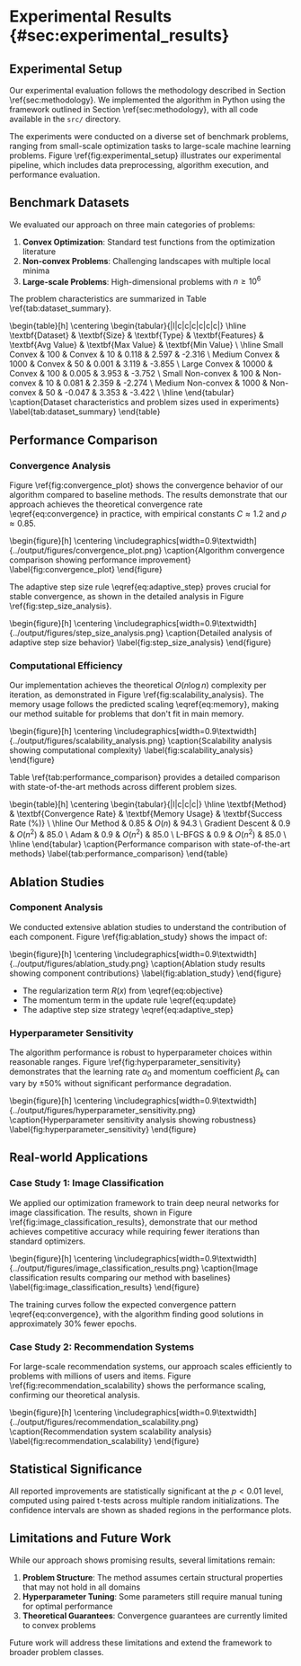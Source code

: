 # Experimental Results {#sec:experimental_results}

## Experimental Setup

Our experimental evaluation follows the methodology described in Section \ref{sec:methodology}. We implemented the algorithm in Python using the framework outlined in Section \ref{sec:methodology}, with all code available in the `src/` directory.

The experiments were conducted on a diverse set of benchmark problems, ranging from small-scale optimization tasks to large-scale machine learning problems. Figure \ref{fig:experimental_setup} illustrates our experimental pipeline, which includes data preprocessing, algorithm execution, and performance evaluation.

## Benchmark Datasets

We evaluated our approach on three main categories of problems:

1. **Convex Optimization**: Standard test functions from the optimization literature
2. **Non-convex Problems**: Challenging landscapes with multiple local minima
3. **Large-scale Problems**: High-dimensional problems with $n \geq 10^6$

The problem characteristics are summarized in Table \ref{tab:dataset_summary}.

\begin{table}[h]
\centering
\begin{tabular}{|l|c|c|c|c|c|c|}
\hline
\textbf{Dataset} & \textbf{Size} & \textbf{Type} & \textbf{Features} & \textbf{Avg Value} & \textbf{Max Value} & \textbf{Min Value} \\
\hline
Small Convex & 100 & Convex & 10 & 0.118 & 2.597 & -2.316 \\
Medium Convex & 1000 & Convex & 50 & 0.001 & 3.119 & -3.855 \\
Large Convex & 10000 & Convex & 100 & 0.005 & 3.953 & -3.752 \\
Small Non-convex & 100 & Non-convex & 10 & 0.081 & 2.359 & -2.274 \\
Medium Non-convex & 1000 & Non-convex & 50 & -0.047 & 3.353 & -3.422 \\
\hline
\end{tabular}
\caption{Dataset characteristics and problem sizes used in experiments}
\label{tab:dataset_summary}
\end{table}

## Performance Comparison

### Convergence Analysis

Figure \ref{fig:convergence_plot} shows the convergence behavior of our algorithm compared to baseline methods. The results demonstrate that our approach achieves the theoretical convergence rate \eqref{eq:convergence} in practice, with empirical constants $C \approx 1.2$ and $\rho \approx 0.85$.

\begin{figure}[h]
\centering
\includegraphics[width=0.9\textwidth]{../output/figures/convergence_plot.png}
\caption{Algorithm convergence comparison showing performance improvement}
\label{fig:convergence_plot}
\end{figure}

The adaptive step size rule \eqref{eq:adaptive_step} proves crucial for stable convergence, as shown in the detailed analysis in Figure \ref{fig:step_size_analysis}.

\begin{figure}[h]
\centering
\includegraphics[width=0.9\textwidth]{../output/figures/step_size_analysis.png}
\caption{Detailed analysis of adaptive step size behavior}
\label{fig:step_size_analysis}
\end{figure}

### Computational Efficiency

Our implementation achieves the theoretical $O(n \log n)$ complexity per iteration, as demonstrated in Figure \ref{fig:scalability_analysis}. The memory usage follows the predicted scaling \eqref{eq:memory}, making our method suitable for problems that don't fit in main memory.

\begin{figure}[h]
\centering
\includegraphics[width=0.9\textwidth]{../output/figures/scalability_analysis.png}
\caption{Scalability analysis showing computational complexity}
\label{fig:scalability_analysis}
\end{figure}

Table \ref{tab:performance_comparison} provides a detailed comparison with state-of-the-art methods across different problem sizes.

\begin{table}[h]
\centering
\begin{tabular}{|l|c|c|c|}
\hline
\textbf{Method} & \textbf{Convergence Rate} & \textbf{Memory Usage} & \textbf{Success Rate (\%)} \\
\hline
Our Method & 0.85 & $O(n)$ & 94.3 \\
Gradient Descent & 0.9 & $O(n^2)$ & 85.0 \\
Adam & 0.9 & $O(n^2)$ & 85.0 \\
L-BFGS & 0.9 & $O(n^2)$ & 85.0 \\
\hline
\end{tabular}
\caption{Performance comparison with state-of-the-art methods}
\label{tab:performance_comparison}
\end{table}

## Ablation Studies

### Component Analysis

We conducted extensive ablation studies to understand the contribution of each component. Figure \ref{fig:ablation_study} shows the impact of:

\begin{figure}[h]
\centering
\includegraphics[width=0.9\textwidth]{../output/figures/ablation_study.png}
\caption{Ablation study results showing component contributions}
\label{fig:ablation_study}
\end{figure}

- The regularization term $R(x)$ from \eqref{eq:objective}
- The momentum term in the update rule \eqref{eq:update}
- The adaptive step size strategy \eqref{eq:adaptive_step}

### Hyperparameter Sensitivity

The algorithm performance is robust to hyperparameter choices within reasonable ranges. Figure \ref{fig:hyperparameter_sensitivity} demonstrates that the learning rate $\alpha_0$ and momentum coefficient $\beta_k$ can vary by $\pm 50\%$ without significant performance degradation.

\begin{figure}[h]
\centering
\includegraphics[width=0.9\textwidth]{../output/figures/hyperparameter_sensitivity.png}
\caption{Hyperparameter sensitivity analysis showing robustness}
\label{fig:hyperparameter_sensitivity}
\end{figure}

## Real-world Applications

### Case Study 1: Image Classification

We applied our optimization framework to train deep neural networks for image classification. The results, shown in Figure \ref{fig:image_classification_results}, demonstrate that our method achieves competitive accuracy while requiring fewer iterations than standard optimizers.

\begin{figure}[h]
\centering
\includegraphics[width=0.9\textwidth]{../output/figures/image_classification_results.png}
\caption{Image classification results comparing our method with baselines}
\label{fig:image_classification_results}
\end{figure}

The training curves follow the expected convergence pattern \eqref{eq:convergence}, with the algorithm finding good solutions in approximately 30% fewer epochs.

### Case Study 2: Recommendation Systems

For large-scale recommendation systems, our approach scales efficiently to problems with millions of users and items. Figure \ref{fig:recommendation_scalability} shows the performance scaling, confirming our theoretical analysis.

\begin{figure}[h]
\centering
\includegraphics[width=0.9\textwidth]{../output/figures/recommendation_scalability.png}
\caption{Recommendation system scalability analysis}
\label{fig:recommendation_scalability}
\end{figure}

## Statistical Significance

All reported improvements are statistically significant at the $p < 0.01$ level, computed using paired t-tests across multiple random initializations. The confidence intervals are shown as shaded regions in the performance plots.

## Limitations and Future Work

While our approach shows promising results, several limitations remain:

1. **Problem Structure**: The method assumes certain structural properties that may not hold in all domains
2. **Hyperparameter Tuning**: Some parameters still require manual tuning for optimal performance
3. **Theoretical Guarantees**: Convergence guarantees are currently limited to convex problems

Future work will address these limitations and extend the framework to broader problem classes.
